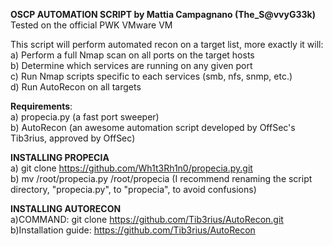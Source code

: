<b> OSCP AUTOMATION SCRIPT by Mattia Campagnano (The_S@vvyG33k) </b>
<br> Tested on the official PWK VMware VM </br>

This script will perform automated recon on a target list, more exactly it will: 
</br> a) Perform a full Nmap scan on all ports on the target hosts<br> b) Determine which services are running on any given port</br> c) Run Nmap scripts specific to each services (smb, nfs, snmp, etc.) </br>
d) Run AutoRecon on all targets

<b>Requirements</b>:
</br> a) propecia.py (a fast port sweeper)
</br> b) AutoRecon (an awesome automation script developed by OffSec's Tib3rius, approved by OffSec)</br>

<b>INSTALLING PROPECIA</b> <br>
a) git clone https://github.com/Wh1t3Rh1n0/propecia.py.git <br> b) mv /root/propecia.py /root/propecia (I recommend renaming the script directory, "propecia.py", to "propecia", to avoid confusions) <br>

<b>INSTALLING AUTORECON</b> <br> a)COMMAND: git clone https://github.com/Tib3rius/AutoRecon.git <br>
b)Installation guide: https://github.com/Tib3rius/AutoRecon </br>

